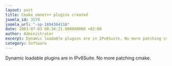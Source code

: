 ```yaml
---
layout: post
title: Cmake omnet++ plugins created
joomla_id: 3579
joomla_url: "-sp-1694364116"
date: 2003-07-03 08:34:21.000000000 +02:00
author: Administrator
excerpt: Dynamic loadable plugins are in IPv6Suite. No more patching cmake.
category: Software
---
```

Dynamic loadable plugins are in IPv6Suite. No more patching cmake.
